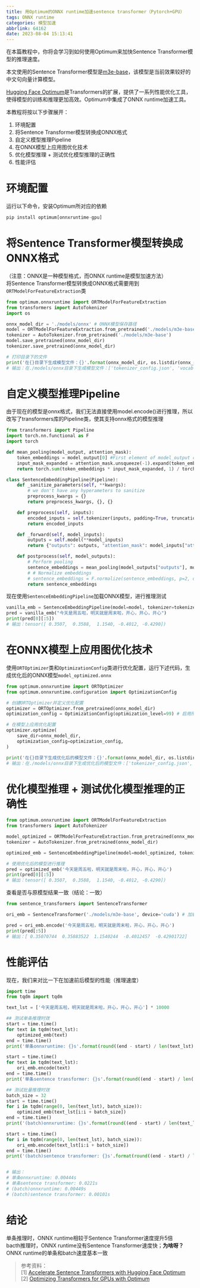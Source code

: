 ```yaml
---
title: 用Optimum的ONNX runtime加速sentence transformer（Pytorch+GPU）
tags: ONNX runtime
categories: 模型加速
abbrlink: 64162
date: 2023-08-04 15:13:41
---
```


在本篇教程中，你将会学习到如何使用Optimum来加快Sentence Transformer模型的推理速度。

本文使用的Sentence Transformer模型是[m3e-base](https://huggingface.co/moka-ai/m3e-base)，该模型是当前效果较好的中文句向量计算模型。

[Hugging Face Optimum](https://huggingface.co/docs/optimum/index)是Transformers的扩展，提供了一系列性能优化工具，使得模型的训练和推理更加高效。Optimum中集成了ONNX runtime加速工具。

本教程将按以下步骤展开：
1. 环境配置
2. 将Sentence Transformer模型转换成ONNX格式
3. 自定义模型推理Pipeline
4. 在ONNX模型上应用图优化技术
5. 优化模型推理 + 测试优化模型推理的正确性
7. 性能评估

# 环境配置
运行以下命令，安装Optimum所对应的依赖
``` python
pip install optimum[onnxruntime-gpu]
```

# 将Sentence Transformer模型转换成ONNX格式
（注意：ONNX是一种模型格式，而ONNX runtime是模型加速方法）  
将Sentence Transformer模型转换成ONNX格式需要用到`ORTModelForFeatureExtraction`类
```python
from optimum.onnxruntime import ORTModelForFeatureExtraction
from transformers import AutoTokenizer
import os

onnx_model_dir = './models/onnx' # ONNX模型保存路径
model = ORTModelForFeatureExtraction.from_pretrained('./models/m3e-base', from_transformers=True)
tokenizer = AutoTokenizer.from_pretrained('./models/m3e-base')
model.save_pretrained(onnx_model_dir)
tokenizer.save_pretrained(onnx_model_dir)

# 打印目录下的文件
print('在{}目录下生成模型文件：{}'.format(onnx_model_dir, os.listdir(onnx_model_dir)))
# 输出：在./models/onnx目录下生成模型文件：['tokenizer_config.json', 'vocab.txt', 'model.onnx', 'config.json', 'special_tokens_map.json', 'tokenizer.json']
```

# 自定义模型推理Pipeline
由于现在的模型是onnx格式，我们无法直接使用model.encode()进行推理，所以改写了transformers库的Pipeline类，使其支持onnx格式的模型推理
```python
from transformers import Pipeline
import torch.nn.functional as F
import torch

def mean_pooling(model_output, attention_mask):
    token_embeddings = model_output[0] #First element of model_output contains all token embeddings
    input_mask_expanded = attention_mask.unsqueeze(-1).expand(token_embeddings.size()).float()
    return torch.sum(token_embeddings * input_mask_expanded, 1) / torch.clamp(input_mask_expanded.sum(1), min=1e-9)

class SentenceEmbeddingPipeline(Pipeline):
    def _sanitize_parameters(self, **kwargs):
        # we don't have any hyperameters to sanitize
        preprocess_kwargs = {}
        return preprocess_kwargs, {}, {}

    def preprocess(self, inputs):
        encoded_inputs = self.tokenizer(inputs, padding=True, truncation=True, return_tensors='pt')
        return encoded_inputs

    def _forward(self, model_inputs):
        outputs = self.model(**model_inputs)
        return {"outputs": outputs, "attention_mask": model_inputs["attention_mask"]}

    def postprocess(self, model_outputs):
        # Perform pooling
        sentence_embeddings = mean_pooling(model_outputs["outputs"], model_outputs['attention_mask'])
        # # Normalize embeddings
        # sentence_embeddings = F.normalize(sentence_embeddings, p=2, dim=1)
        return sentence_embeddings
```
现在使用`SentenceEmbeddingPipeline`加载ONNX模型，进行推理测试
```python
vanilla_emb = SentenceEmbeddingPipeline(model=model, tokenizer=tokenizer)
pred = vanilla_emb("今天是周五啦，明天就是周末啦，开心，开心，开心")
print(pred[0][:5])
# 输出：tensor([ 0.3507,  0.3588,  1.1540, -0.4012, -0.4290])
```

# 在ONNX模型上应用图优化技术

使用`ORTOptimizer`类和`OptimizationConfig`类进行优化配置，运行下述代码，生成优化后的ONNX模型`model_optimized.onnx`
```python
from optimum.onnxruntime import ORTOptimizer
from optimum.onnxruntime.configuration import OptimizationConfig

# 创建ORTOptimizer并定义优化配置
optimizer = ORTOptimizer.from_pretrained(onnx_model_dir)
optimization_config = OptimizationConfig(optimization_level=99) # 启用所有优化，例如常量折叠、常量传播、OP融合等

# 在模型上应用优化配置
optimizer.optimize(
    save_dir=onnx_model_dir,
    optimization_config=optimization_config,
)

print('在{}目录下生成优化后的模型文件：{}'.format(onnx_model_dir, os.listdir(onnx_model_dir)))
# 输出：在./models/onnx目录下生成优化后的模型文件：['tokenizer_config.json', 'ort_config.json', 'vocab.txt', 'model.onnx', 'config.json', 'model_optimized.onnx', 'special_tokens_map.json', 'tokenizer.json']
```

# 优化模型推理 + 测试优化模型推理的正确性
```python
from optimum.onnxruntime import ORTModelForFeatureExtraction
from transformers import AutoTokenizer

model_optimized = ORTModelForFeatureExtraction.from_pretrained(onnx_model_dir, file_name="model_optimized.onnx", use_io_binding=True) # 设置use_io_binding=True
tokenizer = AutoTokenizer.from_pretrained(onnx_model_dir)

optimized_emb = SentenceEmbeddingPipeline(model=model_optimized, tokenizer=tokenizer, device=1) # 指定GPU编号

# 使用优化后的模型进行推理
pred = optimized_emb('今天是周五啦，明天就是周末啦，开心，开心，开心')
print(pred[0][:5])
# 输出：tensor([ 0.3507,  0.3588,  1.1540, -0.4012, -0.4290])
```

查看是否与原模型结果一致（结论：一致）
```python
from sentence_transformers import SentenceTransformer

ori_emb = SentenceTransformer('./models/m3e-base', device='cuda') # 加载原模型

pred = ori_emb.encode('今天是周五啦，明天就是周末啦，开心，开心，开心')
print(pred[:5])
# 输出：[ 0.35070744  0.35883522  1.1540244  -0.4012457  -0.42901722]
```

# 性能评估
现在，我们来对比一下在加速前后模型的性能（推理速度）
```python
import time
from tqdm import tqdm

text_lst = ['今天是周五啦，明天就是周末啦，开心，开心，开心'] * 10000

## 测试单条推理时效
start = time.time()
for text in tqdm(text_lst):
    optimized_emb(text)
end = time.time()
print('单条onnxruntime: {}s'.format(round((end - start) / len(text_lst), 5)))

start = time.time()
for text in tqdm(text_lst):
    ori_emb.encode(text)
end = time.time()
print('单条sentence transformer: {}s'.format(round((end - start) / len(text_lst), 5)))

## 测试批量推理时效
batch_size = 32
start = time.time()
for i in tqdm(range(0, len(text_lst), batch_size)):
    optimized_emb(text_lst[i:i + batch_size])
end = time.time()
print('(batch)onnxruntime: {}s'.format(round((end - start) / len(text_lst), 5)))

start = time.time()
for i in tqdm(range(0, len(text_lst), batch_size)):
    ori_emb.encode(text_lst[i:i + batch_size])
end = time.time()
print('(batch)sentence transformer: {}s'.format(round((end - start) / len(text_lst), 5)))


# 输出：
# 单条onnxruntime: 0.00444s
# 单条sentence transformer: 0.0221s
# (batch)onnxruntime: 0.00449s
# (batch)sentence transformer: 0.00101s
```

# 结论
单条推理时，ONNX runtime相较于Sentence Transformer速度提升5倍  
bacth推理时，ONNX runtime没有Sentence Transformer速度快；**为啥呀？**  
ONNX runtime的单条和batch速度基本一致




> 参考资料：  
> [1] [Accelerate Sentence Transformers with Hugging Face Optimum](https://www.philschmid.de/optimize-sentence-transformers)  
> [2] [Optimizing Transformers for GPUs with Optimum](https://www.philschmid.de/optimizing-transformers-with-optimum-gpu)
